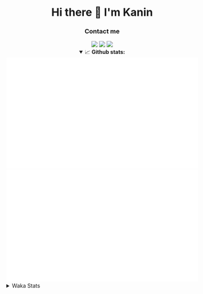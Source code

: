 <div align="center">
 <h1>Hi there 👋 I'm Kanin</h1>
 <h3>Contact me</h3>
 <a href="mailto:im@kanin.dev"><img src="https://img.shields.io/badge/gmail-%23D14836.svg?&style=for-the-badge&logo=gmail&logoColor=white"/></a>
 <a href="https://twitter.com/KaninDev"><img src="https://img.shields.io/badge/twitter-%231DA1F2.svg?&style=for-the-badge&logo=twitter&logoColor=white"/></a>
 <a href="https://www.linkedin.com/in/KaninDev"><img src="https://img.shields.io/badge/linkedin-%230077B5.svg?&style=for-the-badge&logo=linkedin&logoColor=white"/></a>
<details open>
  <summary>📈 <b>Github stats:</b></summary>
  <img src="https://github.com/Kanin/Kanin/blob/master/scripts/GitHubStats/generated/overview.svg"/>
  <img src="https://github.com/Kanin/Kanin/blob/master/scripts/GitHubStats/generated/languages.svg"/>
</details>
</div>

<details>
 <summary>Waka Stats</summary>

<!--START_SECTION:waka-->
![Code Time](http://img.shields.io/badge/Code%20Time-1%2C836%20hrs%2023%20mins-blue)

![Profile Views](http://img.shields.io/badge/Profile%20Views-3-blue)

![Lines of code](https://img.shields.io/badge/From%20Hello%20World%20I%27ve%20Written-21%20Thousand%20lines%20of%20code-blue)

**🐱 My GitHub Data** 

> 🏆 139 Contributions in the Year 2022
 > 
> 📦 84.2 kB Used in GitHub's Storage 
 > 
> 🚫 Not Opted to Hire
 > 
> 📜 13 Public Repositories 
 > 
> 🔑 9 Private Repositories  
 > 
**I'm a Night 🦉** 

```text
🌞 Morning    114 commits    █████░░░░░░░░░░░░░░░░░░░░   19.55% 
🌆 Daytime    163 commits    ███████░░░░░░░░░░░░░░░░░░   27.96% 
🌃 Evening    152 commits    ██████░░░░░░░░░░░░░░░░░░░   26.07% 
🌙 Night      154 commits    ██████░░░░░░░░░░░░░░░░░░░   26.42%

```
📅 **I'm Most Productive on Sunday** 

```text
Monday       88 commits     ███░░░░░░░░░░░░░░░░░░░░░░   15.09% 
Tuesday      61 commits     ██░░░░░░░░░░░░░░░░░░░░░░░   10.46% 
Wednesday    65 commits     ██░░░░░░░░░░░░░░░░░░░░░░░   11.15% 
Thursday     89 commits     ███░░░░░░░░░░░░░░░░░░░░░░   15.27% 
Friday       66 commits     ██░░░░░░░░░░░░░░░░░░░░░░░   11.32% 
Saturday     63 commits     ██░░░░░░░░░░░░░░░░░░░░░░░   10.81% 
Sunday       151 commits    ██████░░░░░░░░░░░░░░░░░░░   25.9%

```


📊 **This Week I Spent My Time On** 

```text
⌚︎ Time Zone: America/New_York

💬 Programming Languages: 
Python                   4 hrs 1 min         █████████████████████████   100.0%

🔥 Editors: 
PyCharm                  4 hrs 1 min         █████████████████████████   100.0%

🐱‍💻 Projects: 
TomsBotPyCord            4 hrs 1 min         █████████████████████████   100.0%

💻 Operating System: 
Linux                    4 hrs 1 min         █████████████████████████   100.0%

```

**I Mostly Code in Python** 

```text
Python                   23 repos            ███████████████████░░░░░░   76.67% 
JavaScript               3 repos             ██░░░░░░░░░░░░░░░░░░░░░░░   10.0% 
Java                     2 repos             █░░░░░░░░░░░░░░░░░░░░░░░░   6.67% 
Kotlin                   1 repo              ░░░░░░░░░░░░░░░░░░░░░░░░░   3.33% 
HTML                     1 repo              ░░░░░░░░░░░░░░░░░░░░░░░░░   3.33%

```


**Timeline**

![Chart not found](https://raw.githubusercontent.com/Kanin/Kanin/master/charts/bar_graph.png) 


 Last Updated on 12/02/2022 17:11:10 UTC
<!--END_SECTION:waka-->
</details>
